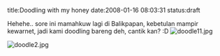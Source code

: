 title:Doodling with my honey
date:2008-01-16 08:03:31
status:draft

Hehehe.. sore ini mamahkuw lagi di Balikpapan, kebetulan mampir kewarnet, jadi kami doodling bareng deh, cantik kan? :D
<img src="http://kecebongsoft.files.wordpress.com/2008/01/doodle11.jpg" alt="doodle11.jpg" />

<img src="http://kecebongsoft.files.wordpress.com/2008/01/doodle2.jpg" alt="doodle2.jpg" />